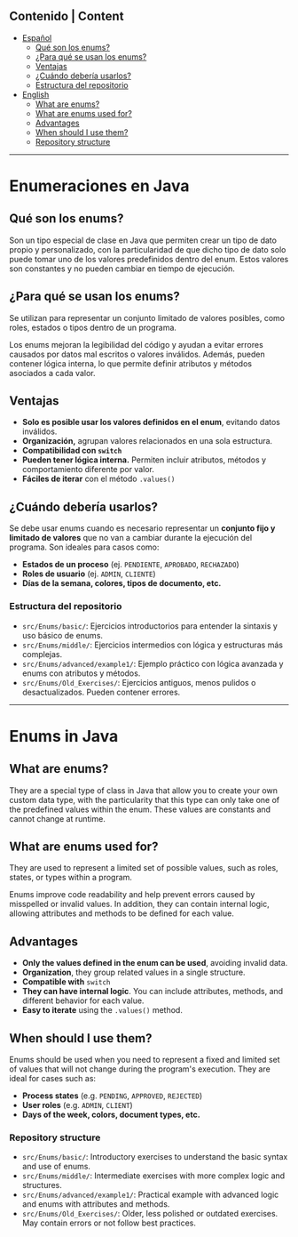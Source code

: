 ## Contenido | Content
- [Español](#enumeraciones-en-java)
    - [Qué son los enums?](#qué-son-los-enums)
    - [¿Para qué se usan los enums?](#para-qué-se-usan-los-enums)
    - [Ventajas](#ventajas)
    - [¿Cuándo debería usarlos?](#cuándo-debería-usarlos)
    - [Estructura del repositorio](#estructura-del-repositorio)
- [English](#enums-in-java)
    - [What are enums?](#what-are-enums)
    - [What are enums used for?](#what-are-enums-used-for)
    - [Advantages](#advantages)
    - [When should I use them?](#when-should-i-use-them)
    - [Repository structure](#repository-structure)
___
# Enumeraciones en Java
## Qué son los enums?
Son un tipo especial de clase en Java que permiten crear un tipo de dato propio y personalizado, con la particularidad de que dicho tipo de dato solo puede tomar uno de los valores predefinidos dentro del enum. Estos valores son constantes y no pueden cambiar en tiempo de ejecución.

## ¿Para qué se usan los enums?

Se utilizan para representar un conjunto limitado de valores posibles, como roles, estados o tipos dentro de un programa.

Los enums mejoran la legibilidad del código y ayudan a evitar errores causados por datos mal escritos o valores inválidos. Además, pueden contener lógica interna, lo que permite definir atributos y métodos asociados a cada valor.

## Ventajas
- **Solo es posible usar los valores definidos en el enum**, evitando datos inválidos.
- **Organización,** agrupan valores relacionados en una sola estructura.
- **Compatibilidad con `switch`**
- **Pueden tener lógica interna.** Permiten incluir atributos, métodos y comportamiento diferente por valor.
- **Fáciles de iterar** con el método `.values()`

## ¿Cuándo debería usarlos?

Se debe usar enums cuando es necesario representar un **conjunto fijo y limitado de valores** que no van a cambiar durante la ejecución del programa. Son ideales para casos como:

- **Estados de un proceso** (ej. `PENDIENTE`, `APROBADO`, `RECHAZADO`)
- **Roles de usuario** (ej. `ADMIN`, `CLIENTE`)
- **Días de la semana, colores, tipos de documento, etc.**

### Estructura del repositorio

- `src/Enums/basic/`: Ejercicios introductorios para entender la sintaxis y uso básico de enums.
- `src/Enums/middle/`: Ejercicios intermedios con lógica y estructuras más complejas.
- `src/Enums/advanced/example1/`: Ejemplo práctico con lógica avanzada y enums con atributos y métodos.
- `src/Enums/Old_Exercises/`: Ejercicios antiguos, menos pulidos o desactualizados. Pueden contener errores.
___
# Enums in Java
## What are enums?
They are a special type of class in Java that allow you to create your own custom data type, with the particularity that this type can only take one of the predefined values within the enum. These values are constants and cannot change at runtime.

## What are enums used for?
They are used to represent a limited set of possible values, such as roles, states, or types within a program.

Enums improve code readability and help prevent errors caused by misspelled or invalid values. In addition, they can contain internal logic, allowing attributes and methods to be defined for each value.

## Advantages
- **Only the values defined in the enum can be used**, avoiding invalid data.
- **Organization**, they group related values in a single structure.
- **Compatible with** `switch`
- **They can have internal logic**. You can include attributes, methods, and different behavior for each value.
- **Easy to iterate** using the `.values()` method.

## When should I use them?
Enums should be used when you need to represent a fixed and limited set of values that will not change during the program's execution. They are ideal for cases such as:

- **Process states** (e.g. `PENDING`, `APPROVED`, `REJECTED`)
- **User roles** (e.g. `ADMIN`, `CLIENT`)
- **Days of the week, colors, document types, etc.**

### Repository structure

- `src/Enums/basic/`: Introductory exercises to understand the basic syntax and use of enums.
- `src/Enums/middle/`: Intermediate exercises with more complex logic and structures.
- `src/Enums/advanced/example1/`: Practical example with advanced logic and enums with attributes and methods.
- `src/Enums/Old_Exercises/`: Older, less polished or outdated exercises. May contain errors or not follow best practices.